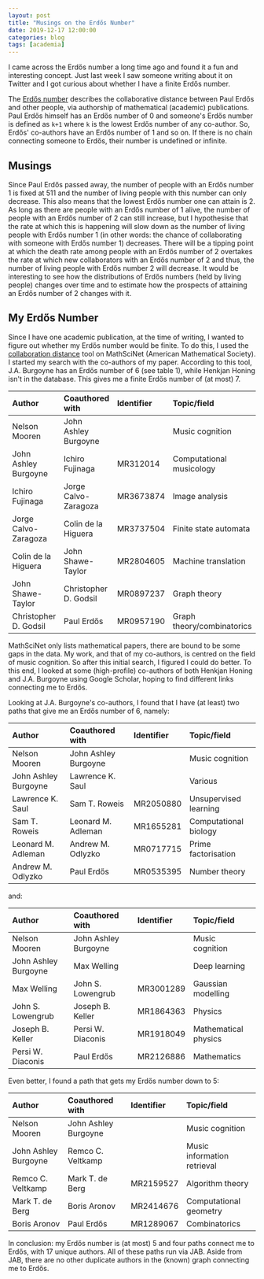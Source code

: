 ```yaml
---
layout: post
title: "Musings on the Erdős Number"
date: 2019-12-17 12:00:00
categories: blog
tags: [academia]
---
```


I came across the Erdős number a long time ago and found it a fun and interesting concept. Just last week I saw someone writing about it on Twitter and I got curious about whether I have a finite Erdős number.

<!-- more -->

The [Erdős number](https://en.wikipedia.org/wiki/Erdos_number) describes the collaborative distance between Paul Erdős and other people, via authorship of mathematical (academic) publications. Paul Erdős himself has an Erdős number of 0 and someone's Erdős number is defined as `k+1` where `k` is the lowest Erdős number of any co-author. So, Erdős' co-authors have an Erdős number of 1 and so on. If there is no chain connecting someone to Erdős, their number is undefined or infinite.

## Musings

Since Paul Erdős passed away, the number of people with an Erdős number 1 is fixed at 511 and the number of living people with this number can only decrease. This also means that the lowest Erdős number one can attain is 2. As long as there are people with an Erdős number of 1 alive, the number of people with an Erdős number of 2 can still increase, but I hypothesise that the rate at which this is happening will slow down as the number of living people with Erdős number 1 (in other words: the chance of collaborating with someone with Erdős number 1) decreases. There will be a tipping point at which the death rate among people with an Erdős number of 2 overtakes the rate at which new collaborators with an Erdős number of 2 and thus, the number of living people with Erdős number 2 will decrease. It would be interesting to see how the distributions of Erdős numbers (held by living people) changes over time and to estimate how the prospects of attaining an Erdős number of 2 changes with it.

## My Erdős Number

Since I have one academic publication, at the time of writing, I wanted to figure out whether my Erdős number would be finite. To do this, I used the [collaboration distance](https://mathscinet.ams.org/mathscinet/freeTools.html?version=2) tool on MathSciNet (American Mathematical Society). I started my search with the co-authors of my paper. According to this tool, J.A. Burgoyne has an Erdős number of 6 (see table 1), while Henkjan Honing isn't in the database. This gives me a finite Erdős number of (at most) 7.

Author                | Coauthored with       | Identifier | Topic/field
:---------------------|:----------------------|:-----------|:-------------
Nelson Mooren         | John Ashley Burgoyne  |            | Music cognition
John Ashley Burgoyne  | Ichiro Fujinaga       | MR312014   | Computational musicology
Ichiro Fujinaga       | Jorge Calvo-Zaragoza  | MR3673874  | Image analysis
Jorge Calvo-Zaragoza  | Colin de la Higuera   | MR3737504  | Finite state automata
Colin de la Higuera   | John Shawe-Taylor     | MR2804605  | Machine translation
John Shawe-Taylor     | Christopher D. Godsil | MR0897237  | Graph theory
Christopher D. Godsil | Paul Erdős            | MR0957190  | Graph theory/combinatorics

MathSciNet only lists mathematical papers, there are bound to be some gaps in the data. My work, and that of my co-authors, is centred on the field of music cognition. So after this initial search, I figured I could do better. To this end, I looked at some (high-profile) co-authors of both Henkjan Honing and J.A. Burgoyne using Google Scholar, hoping to find different links connecting me to Erdős.

Looking at J.A. Burgoyne's co-authors, I found that I have (at least) two paths that give me an Erdős number of 6, namely:

Author               | Coauthored with      | Identifier | Topic/field
:--------------------|:---------------------|:-----------|:-------------
Nelson Mooren        | John Ashley Burgoyne |            | Music cognition
John Ashley Burgoyne | Lawrence K. Saul     |            | Various
Lawrence K. Saul     | Sam T. Roweis        | MR2050880  | Unsupervised learning
Sam T. Roweis        | Leonard M. Adleman   | MR1655281  | Computational biology
Leonard M. Adleman   | Andrew M. Odlyzko    | MR0717715  | Prime factorisation
Andrew M. Odlyzko    | Paul Erdős           | MR0535395  | Number theory

and:

Author               | Coauthored with      | Identifier | Topic/field
:--------------------|:---------------------|:-----------|:-------------
Nelson Mooren        | John Ashley Burgoyne |            | Music cognition
John Ashley Burgoyne | Max Welling          |            | Deep learning
Max Welling          | John S. Lowengrub    | MR3001289  | Gaussian modelling
John S. Lowengrub    | Joseph B. Keller     | MR1864363  | Physics
Joseph B. Keller     | Persi W. Diaconis    | MR1918049  | Mathematical physics
Persi W. Diaconis    | Paul Erdős           | MR2126886  | Mathematics

Even better, I found a path that gets my Erdős number down to 5:

Author               | Coauthored with      | Identifier | Topic/field
:--------------------|:---------------------|:-----------|:-------------
Nelson Mooren        | John Ashley Burgoyne |            | Music cognition
John Ashley Burgoyne | Remco C. Veltkamp    |            | Music information retrieval
Remco C. Veltkamp    | Mark T. de Berg      | MR2159527  | Algorithm theory
Mark T. de Berg      | Boris Aronov         | MR2414676  | Computational geometry
Boris Aronov         | Paul Erdős           | MR1289067  | Combinatorics

In conclusion: my Erdős number is (at most) 5 and four paths connect me to Erdős, with 17 unique authors. All of these paths run via JAB. Aside from JAB, there are no other duplicate authors in the (known) graph connecting me to Erdős.
